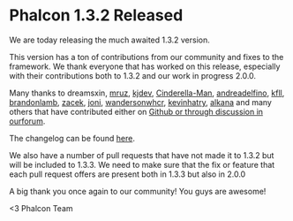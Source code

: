 <!--
slug: phalcon-1-3-2-released
date: Tue Jun 10 2014 12:08:38 GMT-0400 (EDT)
tags: phalcon
title: Phalcon 1.3.2 Released
id: 88382352950
link: http://blog.phalconphp.com/post/88382352950/phalcon-1-3-2-released
raw: {"blog_name":"phalconphp","id":88382352950,"post_url":"http://blog.phalconphp.com/post/88382352950/phalcon-1-3-2-released","slug":"phalcon-1-3-2-released","type":"text","date":"2014-06-10 16:08:38 GMT","timestamp":1402416518,"state":"published","format":"html","reblog_key":"TsTXjtPd","tags":["phalcon"],"short_url":"http://tmblr.co/Z6Pumv1IJ-wus","highlighted":[],"note_count":2,"title":"Phalcon 1.3.2 Released","body":"<p>We are today releasing the much awaited 1.3.2 version. </p>\n<p>This version has a ton of contributions from our community and fixes to the framework. We thank everyone that has worked on this release, especially with their contributions both to 1.3.2 and our work in progress 2.0.0.</p>\n<p>Many thanks to dreamsxin, <a href=\"https://github.com/mruz\">mruz</a>, <a href=\"https://github.com/kjdev\">kjdev</a>, <a href=\"https://github.com/Cinderella-Man\">Cinderella-Man</a>, <a href=\"https://github.com/andreadelfino\">andreadelfino</a>, <a href=\"https://github.com/kfll\">kfll</a>, <a href=\"https://github.com/brandonlamb\">brandonlamb</a>, <a href=\"https://github.com/zacek\">zacek</a>, <a href=\"https://github.com/joni\">joni</a>, <a href=\"https://github.com/wandersonwhcr\">wandersonwhcr</a>, <a href=\"https://github.com/kevinhatry\">kevinhatry</a>, <a href=\"https://github.com/alkana\">alkana</a> and many others that have contributed either on <a href=\"https://github.com/phalcon/cphalcon\">Github or through discussion in our </a><a href=\"http://forum.phalconphp.com\">forum</a>.</p>\n<p>The changelog can be found <a href=\"https://github.com/phalcon/cphalcon/blob/master/CHANGELOG\">here</a>.</p>\n<p>We also have a number of pull requests that have not made it to 1.3.2 but will be included to 1.3.3. We need to make sure that the fix or feature that each pull request offers are present both in 1.3.3 but also in 2.0.0</p>\n<p>A big thank you once again to our community! You guys are awesome!</p>\n<p>&lt;3 Phalcon Team</p>","reblog":{"tree_html":"","comment":"<p>We are today releasing the much awaited 1.3.2 version.&nbsp;</p>\n<p>This version has a ton of contributions from our community and fixes to the framework. We thank everyone that has worked on this release, especially with their contributions both to 1.3.2 and our work in progress 2.0.0.</p>\n<p>Many thanks to dreamsxin, <a href=\"https://github.com/mruz\">mruz</a>, <a href=\"https://github.com/kjdev\">kjdev</a>, <a href=\"https://github.com/Cinderella-Man\">Cinderella-Man</a>, <a href=\"https://github.com/andreadelfino\">andreadelfino</a>, <a href=\"https://github.com/kfll\">kfll</a>, <a href=\"https://github.com/brandonlamb\">brandonlamb</a>, <a href=\"https://github.com/zacek\">zacek</a>, <a href=\"https://github.com/joni\">joni</a>, <a href=\"https://github.com/wandersonwhcr\">wandersonwhcr</a>, <a href=\"https://github.com/kevinhatry\">kevinhatry</a>, <a href=\"https://github.com/alkana\">alkana</a> and many others that have contributed either on <a href=\"https://github.com/phalcon/cphalcon\">Github or through discussion in our </a><a href=\"http://forum.phalconphp.com\">forum</a>.</p>\n<p>The changelog can be found <a href=\"https://github.com/phalcon/cphalcon/blob/master/CHANGELOG\">here</a>.</p>\n<p>We also have a number of pull requests that have not made it to 1.3.2 but will be included to 1.3.3. We need to make sure that the fix or feature that each pull request offers are present both in 1.3.3 but also in 2.0.0</p>\n<p>A big thank you once again to our community! You guys are awesome!</p>\n<p>&lt;3 Phalcon Team</p>"},"trail":[{"blog":{"name":"phalconphp","theme":{"header_full_width":1117,"header_full_height":426,"header_focus_width":758,"header_focus_height":426,"avatar_shape":"square","background_color":"#FAFAFA","body_font":"Helvetica Neue","header_bounds":"0,937,426,179","header_image":"http://static.tumblr.com/be2b0380984b972b47699d457f4c0ffb/ivjir8a/815nn0qo7/tumblr_static_28z87js742xwowwo0kco04ogs.jpg","header_image_focused":"http://static.tumblr.com/be2b0380984b972b47699d457f4c0ffb/ivjir8a/laHnn0qo9/tumblr_static_tumblr_static_28z87js742xwowwo0kco04ogs_focused_v3.jpg","header_image_scaled":"http://static.tumblr.com/be2b0380984b972b47699d457f4c0ffb/ivjir8a/815nn0qo7/tumblr_static_28z87js742xwowwo0kco04ogs_2048_v2.jpg","header_stretch":true,"link_color":"#529ECC","show_avatar":true,"show_description":true,"show_header_image":true,"show_title":true,"title_color":"#444444","title_font":"Gibson","title_font_weight":"bold"}},"post":{"id":"88382352950"},"content":"<p>We are today releasing the much awaited 1.3.2 version. </p>\n<p>This version has a ton of contributions from our community and fixes to the framework. We thank everyone that has worked on this release, especially with their contributions both to 1.3.2 and our work in progress 2.0.0.</p>\n<p>Many thanks to dreamsxin, <a href=\"https://github.com/mruz\">mruz</a>, <a href=\"https://github.com/kjdev\">kjdev</a>, <a href=\"https://github.com/Cinderella-Man\">Cinderella-Man</a>, <a href=\"https://github.com/andreadelfino\">andreadelfino</a>, <a href=\"https://github.com/kfll\">kfll</a>, <a href=\"https://github.com/brandonlamb\">brandonlamb</a>, <a href=\"https://github.com/zacek\">zacek</a>, <a href=\"https://github.com/joni\">joni</a>, <a href=\"https://github.com/wandersonwhcr\">wandersonwhcr</a>, <a href=\"https://github.com/kevinhatry\">kevinhatry</a>, <a href=\"https://github.com/alkana\">alkana</a> and many others that have contributed either on <a href=\"https://github.com/phalcon/cphalcon\">Github or through discussion in our </a><a href=\"http://forum.phalconphp.com\">forum</a>.</p>\n<p>The changelog can be found <a href=\"https://github.com/phalcon/cphalcon/blob/master/CHANGELOG\">here</a>.</p>\n<p>We also have a number of pull requests that have not made it to 1.3.2 but will be included to 1.3.3. We need to make sure that the fix or feature that each pull request offers are present both in 1.3.3 but also in 2.0.0</p>\n<p>A big thank you once again to our community! You guys are awesome!</p>\n<p><3 Phalcon Team</p>","content_raw":"<p>We are today releasing the much awaited 1.3.2 version.&nbsp;</p>\r\n<p>This version has a ton of contributions from our community and fixes to the framework. We thank everyone that has worked on this release, especially with their contributions both to 1.3.2 and our work in progress 2.0.0.</p>\r\n<p>Many thanks to dreamsxin, <a href=\"https://github.com/mruz\">mruz</a>, <a href=\"https://github.com/kjdev\">kjdev</a>, <a href=\"https://github.com/Cinderella-Man\">Cinderella-Man</a>, <a href=\"https://github.com/andreadelfino\">andreadelfino</a>, <a href=\"https://github.com/kfll\">kfll</a>, <a href=\"https://github.com/brandonlamb\">brandonlamb</a>, <a href=\"https://github.com/zacek\">zacek</a>, <a href=\"https://github.com/joni\">joni</a>, <a href=\"https://github.com/wandersonwhcr\">wandersonwhcr</a>, <a href=\"https://github.com/kevinhatry\">kevinhatry</a>, <a href=\"https://github.com/alkana\">alkana</a> and many others that have contributed either on <a href=\"https://github.com/phalcon/cphalcon\">Github or through discussion in our </a><a href=\"http://forum.phalconphp.com\">forum</a>.</p>\r\n<p>The changelog can be found <a href=\"https://github.com/phalcon/cphalcon/blob/master/CHANGELOG\">here</a>.</p>\r\n<p>We also have a number of pull requests that have not made it to 1.3.2 but will be included to 1.3.3. We need to make sure that the fix or feature that each pull request offers are present both in 1.3.3 but also in 2.0.0</p>\r\n<p>A big thank you once again to our community! You guys are awesome!</p>\r\n<p>&lt;3 Phalcon Team</p>","is_current_item":true,"is_root_item":true}]}
publish: 2014-06-010
-->


Phalcon 1.3.2 Released
======================

We are today releasing the much awaited 1.3.2 version. 

This version has a ton of contributions from our community and fixes to
the framework. We thank everyone that has worked on this release,
especially with their contributions both to 1.3.2 and our work in
progress 2.0.0.

Many thanks to dreamsxin, [mruz](https://github.com/mruz),
[kjdev](https://github.com/kjdev),
[Cinderella-Man](https://github.com/Cinderella-Man),
[andreadelfino](https://github.com/andreadelfino),
[kfll](https://github.com/kfll),
[brandonlamb](https://github.com/brandonlamb),
[zacek](https://github.com/zacek), [joni](https://github.com/joni),
[wandersonwhcr](https://github.com/wandersonwhcr),
[kevinhatry](https://github.com/kevinhatry),
[alkana](https://github.com/alkana) and many others that have
contributed either on [Github or through discussion in
our](https://github.com/phalcon/cphalcon)[forum](http://forum.phalconphp.com).

The changelog can be found
[here](https://github.com/phalcon/cphalcon/blob/master/CHANGELOG).

We also have a number of pull requests that have not made it to 1.3.2
but will be included to 1.3.3. We need to make sure that the fix or
feature that each pull request offers are present both in 1.3.3 but also
in 2.0.0

A big thank you once again to our community! You guys are awesome!

\<3 Phalcon Team

